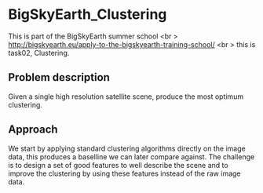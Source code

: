 # BigSkyEarth_Clustering
This is part of the BigSkyEarth summer school <br \>
http://bigskyearth.eu/apply-to-the-bigskyearth-training-school/ <br \>
this is task02, Clustering.
## Problem description
Given a single high resolution satellite scene, produce the most optimum clustering.

## Approach
We start by applying standard clustering algorithms directly on the image data, this produces a baselline we can later compare against.
The challenge is to design a set of good features to well describe the scene and to improve the clustering by using these features instead of the raw image data.


